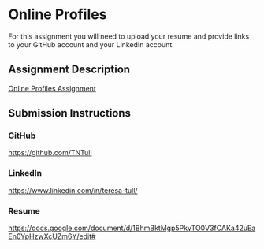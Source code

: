 # Online Profiles
For this assignment you will need to upload your resume and provide links to your GitHub account and your LinkedIn account.

## Assignment Description
[Online Profiles Assignment](https://education.launchcode.org/liftoff/modules/assignments/online-profiles)

## Submission Instructions
 
### GitHub
https://github.com/TNTull
 
### LinkedIn
https://www.linkedin.com/in/teresa-tull/

### Resume
https://docs.google.com/document/d/1BhmBktMgp5PkyTO0V3fCAKa42uEaEn0YpHzwXcUZm6Y/edit#



